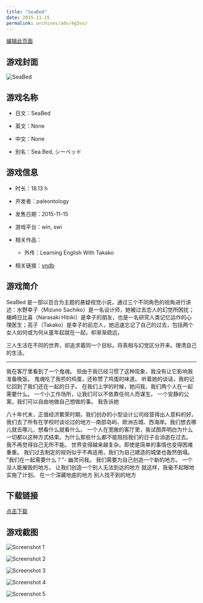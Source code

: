 ```yaml
---
title: "SeaBed"
date: 2015-11-15
permalink: archives/adv/4g5vs/
---
```

[编辑此页面](https://github.com/ACG-3/ADV3-source/blob/main/source/_posts/SeaBed.md)

## 游戏封面

![SeaBed](https://pan.timero.xyz/d/onedrive/img_lib_001/SeaBed_cover.avif)


## 游戏名称

- 日文：SeaBed
- 英文：None
- 中文：None

- 别名：Sea Bed, シーベッド


## 游戏信息

- 时长：18.13 h
- 开发者：paleontology
- 发售日期：2015-11-15
- 游戏平台：win, swi
- 相关作品：
   - 外传：Learning English With Takako

- 相关链接：[vndb](https://vndb.org/v19273)


## 游戏简介

SeaBed 是一部以百合为主题的悬疑视觉小说，通过三个不同角色的视角进行讲述：水野幸子（Mizuno Sachiko）是一名设计师，她被过去恋人的幻觉所困扰；楢崎日比喜（Narasaki Hibiki）是幸子的朋友，也是一名研究人类记忆运作的心理医生；高子（Takako）是幸子的前恋人，她迅速忘记了自己的过去，包括两个女人如何或为何从童年起就在一起，却渐渐疏远。

三人生活在不同的世界，却追求着同一个目标。将真相与幻觉区分开来。理清自己的生活。

----

我在客厅里看到了一个鬼魂。
但由于我已经习惯了这种现象，我没有让它影响我准备晚饭。
鬼魂吃了我煎的鸡蛋，还称赞了鸡蛋的味道。
听着她的谈话，我的记忆回到了我们还在一起的日子。
在我们上学的时候，她问我，我们两个人在一起需要什么。
一个小工作场所，让我们可以不依靠任何人而谋生。
一个安静的公寓，我们可以自由地做自己想做的事。
我告诉她

八十年代末，正值经济繁荣时期，我们创办的小型设计公司经营得出人意料的好。
我们去了所有在学校时谈论过的地方--南部岛屿、欧洲古城、西海岸。我们想去哪儿就去哪儿，想看什么就看什么。
一个人在宽敞的客厅里，我试图弄明白为什么一切都以这种方式结束。为什么那些什么都不能阻挡我们的日子会消逝在过去。
我不再觉得自己无所不能。
世界变得越来越复杂。即使是简单的事情也变得困难重重。
我们过去制定的规则似乎不再适用，我们为自己建造的城堡也轰然倒塌。
"我们在一起需要什么？"- 幽灵问我。
我们需要为自己创造一个新的地方。
一个没人能摧毁的地方。
让我们创造一个别人无法到达的地方
就这样，我毫不起眼地实施了计划。
在一个深藏地底的地方 别人找不到的地方




## 下载链接

[点击下载](https://pan.timero.xyz/onedrive/adv_lib_001/SeaBed)


## 游戏截图


![Screenshot 1](https://pan.timero.xyz/d/onedrive/img_lib_001/SeaBed_Screenshot_1.avif)

![Screenshot 2](https://pan.timero.xyz/d/onedrive/img_lib_001/SeaBed_Screenshot_2.avif)

![Screenshot 3](https://pan.timero.xyz/d/onedrive/img_lib_001/SeaBed_Screenshot_3.avif)

![Screenshot 4](https://pan.timero.xyz/d/onedrive/img_lib_001/SeaBed_Screenshot_4.avif)

![Screenshot 5](https://pan.timero.xyz/d/onedrive/img_lib_001/SeaBed_Screenshot_5.avif)

